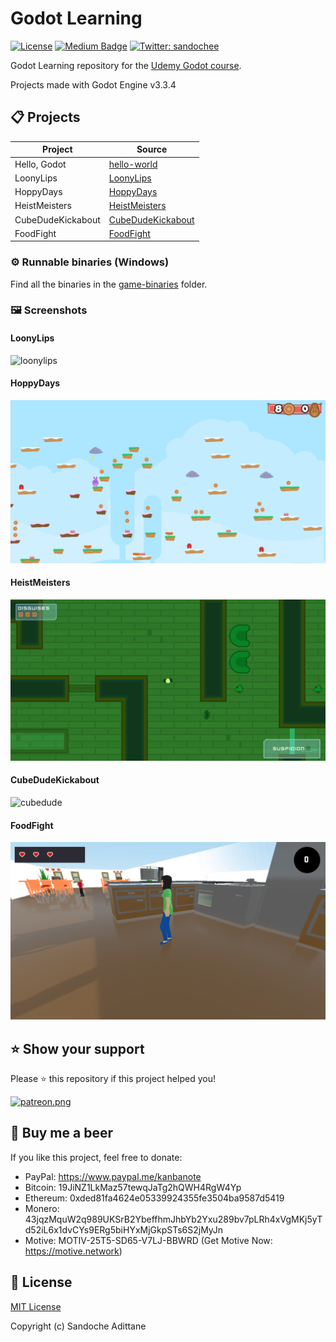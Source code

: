 # Godot Learning

[![License][license-src]][license-href]
[![Medium Badge](https://badgen.net/badge/icon/medium?icon=medium&label)](https://medium.com/@sandoche)
[![Twitter: sandochee](https://img.shields.io/twitter/follow/sandochee.svg?style=social)](https://twitter.com/sandochee)

Godot Learning repository for the [Udemy Godot course](https://www.udemy.com/course/discovering-godot/).

Projects made with Godot Engine v3.3.4

## 📋 Projects

| Project           | Source                                  |
| ----------------- | --------------------------------------- |
| Hello, Godot      | [hello-world](/hello-world)             |
| LoonyLips         | [LoonyLips](/LoonyLips)                 |
| HoppyDays         | [HoppyDays](/HoppyDays)                 |
| HeistMeisters     | [HeistMeisters](/HeistMeisters)         |
| CubeDudeKickabout | [CubeDudeKickabout](/CubeDudeKickabout) |
| FoodFight         | [FoodFight](/FoodFight)                 |

### ⚙️ Runnable binaries (Windows)

Find all the binaries in the [game-binaries](/games-binaries) folder.

### 🖼️ Screenshots

#### LoonyLips
![loonylips](/docs/screenshots/loonylips.png)

#### HoppyDays
![hoppydays](/docs/screenshots/hoppydays.png)

#### HeistMeisters
![heistmeisters](/docs/screenshots/heistmeisters.png)

#### CubeDudeKickabout
![cubedude](/docs/screenshots/cubedude.png)

#### FoodFight
![foodfight](/docs/screenshots/foodfight.png)


## ⭐️ Show your support
Please ⭐️ this repository if this project helped you!

<a href="https://www.patreon.com/sandoche">[![patreon.png](https://c5.patreon.com/external/logo/become_a_patron_button.png)](https://www.patreon.com/sandoche)</a>

## 🍺 Buy me a beer 
If you like this project, feel free to donate:
* PayPal: https://www.paypal.me/kanbanote
* Bitcoin: 19JiNZ1LkMaz57tewqJaTg2hQWH4RgW4Yp
* Ethereum: 0xded81fa4624e05339924355fe3504ba9587d5419
* Monero: 43jqzMquW2q989UKSrB2YbeffhmJhbYb2Yxu289bv7pLRh4xVgMKj5yTd52iL6x1dvCYs9ERg5biHYxMjGkpSTs6S2jMyJn
* Motive: MOTIV-25T5-SD65-V7LJ-BBWRD (Get Motive Now: https://motive.network)

## 📄 License

[MIT License](./LICENSE)

Copyright (c) Sandoche Adittane

<!-- Badges -->
[license-src]: https://img.shields.io/github/license/sandoche/Godot-learning-udemy
[license-href]: ./LICENSE

